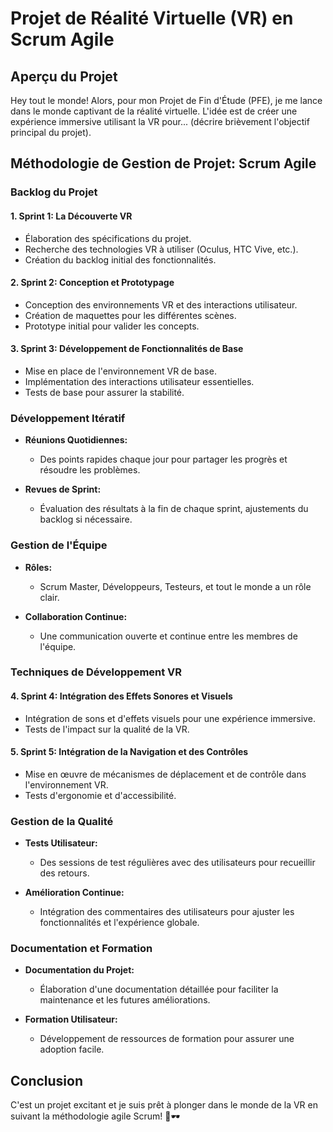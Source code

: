 # Projet de Réalité Virtuelle (VR) en Scrum Agile

## Aperçu du Projet

Hey tout le monde! Alors, pour mon Projet de Fin d'Étude (PFE), je me lance dans le monde captivant de la réalité virtuelle. L'idée est de créer une expérience immersive utilisant la VR pour... (décrire brièvement l'objectif principal du projet).

## Méthodologie de Gestion de Projet: Scrum Agile

### Backlog du Projet

#### 1. **Sprint 1: La Découverte VR**
   - Élaboration des spécifications du projet.
   - Recherche des technologies VR à utiliser (Oculus, HTC Vive, etc.).
   - Création du backlog initial des fonctionnalités.

#### 2. **Sprint 2: Conception et Prototypage**
   - Conception des environnements VR et des interactions utilisateur.
   - Création de maquettes pour les différentes scènes.
   - Prototype initial pour valider les concepts.

#### 3. **Sprint 3: Développement de Fonctionnalités de Base**
   - Mise en place de l'environnement VR de base.
   - Implémentation des interactions utilisateur essentielles.
   - Tests de base pour assurer la stabilité.

### Développement Itératif

- **Réunions Quotidiennes:**
  - Des points rapides chaque jour pour partager les progrès et résoudre les problèmes.

- **Revues de Sprint:**
  - Évaluation des résultats à la fin de chaque sprint, ajustements du backlog si nécessaire.

### Gestion de l'Équipe

- **Rôles:**
  - Scrum Master, Développeurs, Testeurs, et tout le monde a un rôle clair.

- **Collaboration Continue:**
  - Une communication ouverte et continue entre les membres de l'équipe.

### Techniques de Développement VR

#### 4. **Sprint 4: Intégration des Effets Sonores et Visuels**
   - Intégration de sons et d'effets visuels pour une expérience immersive.
   - Tests de l'impact sur la qualité de la VR.

#### 5. **Sprint 5: Intégration de la Navigation et des Contrôles**
   - Mise en œuvre de mécanismes de déplacement et de contrôle dans l'environnement VR.
   - Tests d'ergonomie et d'accessibilité.

### Gestion de la Qualité

- **Tests Utilisateur:**
  - Des sessions de test régulières avec des utilisateurs pour recueillir des retours.

- **Amélioration Continue:**
  - Intégration des commentaires des utilisateurs pour ajuster les fonctionnalités et l'expérience globale.

### Documentation et Formation

- **Documentation du Projet:**
  - Élaboration d'une documentation détaillée pour faciliter la maintenance et les futures améliorations.

- **Formation Utilisateur:**
  - Développement de ressources de formation pour assurer une adoption facile.

## Conclusion

C'est un projet excitant et je suis prêt à plonger dans le monde de la VR en suivant la méthodologie agile Scrum! 🚀🕶️
